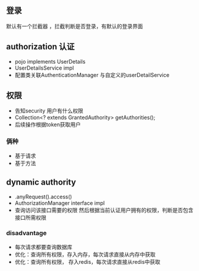 ## 登录
默认有一个拦截器 ，拦截判断是否登录，有默认的登录界面

## authorization 认证
- pojo implements UserDetails
- UserDetailsService impl
- 配置类关联AuthenticationManager 与自定义的userDetailService

## 权限
- 告知security 用户有什么权限 
- 	Collection<? extends GrantedAuthority> getAuthorities();
-  后续操作根据token获取用户

### 俩种
- 基于请求
- 基于方法


## dynamic authority
- .anyRequest().access()
- AuthorizationManager interface impl
- 查询访问该接口需要的权限 然后根据当前认证用户拥有的权限，判断是否包含接口所需权限

### disadvantage
- 每次请求都要查询数据库
- 优化：查询所有权限，存入内存，每次请求直接从内存中获取
- 优化：查询所有权限， 存入redis，每次请求直接从redis中获取
